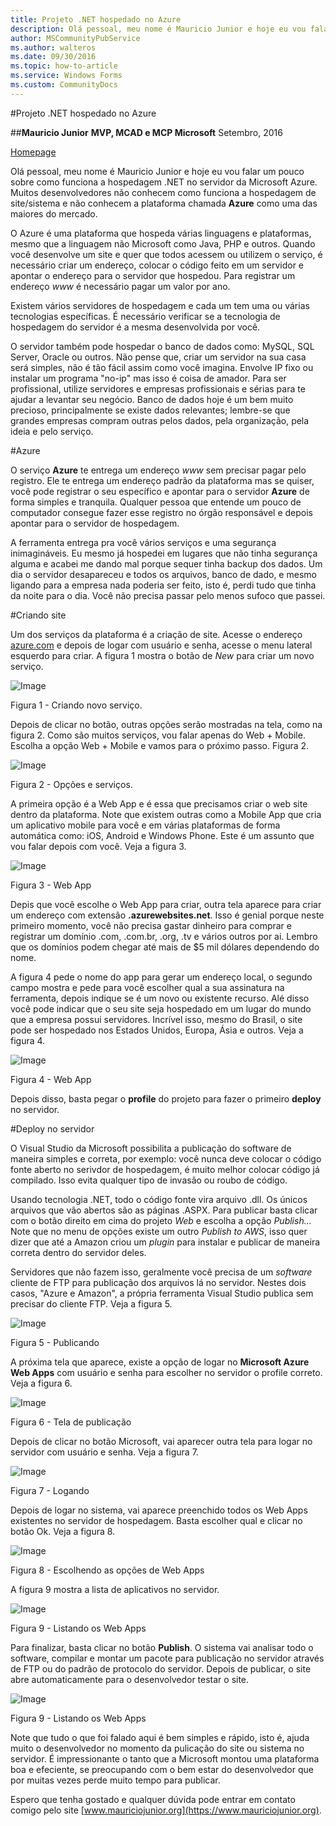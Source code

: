 ```yaml
---
title: Projeto .NET hospedado no Azure
description: Olá pessoal, meu nome é Mauricio Junior e hoje eu vou falar um pouco sobre como funciona a hospedagem .NET no servidor da Microsoft Azure. Muitos desenvolvedores não conhecem como funciona a hospedagem de site/sistema e não conhecem a plataforma chamada **Azure** como uma das maiores do mercado.
author: MSCommunityPubService
ms.author: walteros
ms.date: 09/30/2016
ms.topic: how-to-article
ms.service: Windows Forms
ms.custom: CommunityDocs
---
```



#Projeto .NET hospedado no Azure


##**Mauricio Junior**
**MVP, MCAD e MCP Microsoft**
Setembro, 2016

[Homepage](https://www.mauriciojunior.org)


Olá pessoal, meu nome é Mauricio Junior e hoje eu vou falar um pouco sobre como funciona a hospedagem .NET no servidor da Microsoft Azure. Muitos desenvolvedores não conhecem como funciona a hospedagem de site/sistema e não conhecem a plataforma chamada **Azure** como uma das maiores do mercado.

O Azure é uma plataforma que hospeda várias linguagens e plataformas, mesmo que a linguagem não Microsoft como Java, PHP e outros. Quando você desenvolve um site e quer que todos acessem ou utilizem o serviço, é necessário criar um endereço, colocar o código feito em um servidor e apontar o endereço para o servidor que hospedou. Para registrar um endereço *www* é necessário pagar um valor por ano.

Existem vários servidores de hospedagem e cada um tem uma ou várias tecnologias específicas. É necessário verificar se a tecnologia de hospedagem do servidor é a mesma desenvolvida por você.

O servidor também pode hospedar o banco de dados como: MySQL, SQL Server, Oracle ou outros. Não pense que, criar um servidor na sua casa será simples, não é tão fácil assim como você imagina. Envolve IP fixo ou instalar um programa "no-ip" mas isso é coisa de amador. Para ser profissional, utilize servidores e empresas profissionais e sérias para te ajudar a levantar seu negócio. Banco de dados hoje é um bem muito precioso, principalmente se existe dados relevantes; lembre-se que grandes empresas compram outras pelos dados, pela organização, pela ideia e pelo serviço. 

#Azure

O serviço **Azure** te entrega um endereço *www* sem precisar pagar pelo registro. Ele te entrega um endereço padrão da plataforma mas se quiser, você pode registrar o seu específico e apontar para o servidor **Azure** de forma simples e tranquila. Qualquer pessoa que entende um pouco de computador consegue fazer esse registro no órgão responsável e depois apontar para o servidor de hospedagem.

A ferramenta entrega pra você vários serviços e uma segurança inimagináveis. Eu mesmo já hospedei em lugares que não tinha segurança alguma e acabei me dando mal porque sequer tinha backup dos dados. Um dia o servidor desapareceu e todos os arquivos, banco de dado, e mesmo ligando para a empresa nada poderia ser feito, isto é, perdi tudo que tinha da noite para o dia. Você não precisa passar pelo menos sufoco que passei.

#Criando site

Um dos serviços da plataforma é a criação de site. Acesse o endereço [azure.com](http://www.azure.com) e depois de logar com usuário e senha, acesse o menu lateral esquerdo para criar. A figura 1 mostra o botão de *New* para criar um novo serviço.

![Image](img/web-1.png)

Figura 1 - Criando novo serviço.

Depois de clicar no botão, outras opções serão mostradas na tela, como na figura 2. Como são muitos serviços, vou falar apenas do Web + Mobile. Escolha a opção Web + Mobile e vamos para o próximo passo. Figura 2.

![Image](img/web-2.png)

Figura 2 - Opções e serviços.


A primeira opção é a Web App e é essa que precisamos criar o web site dentro da plataforma. Note que existem outras como a Mobile App que cria um aplicativo mobile para você e em várias plataformas de forma automática como: iOS, Android e Windows Phone. Este é um assunto que vou falar depois com você. Veja a figura 3.

![Image](img/web-3.png)

Figura 3 - Web App

Depis que você escolhe o Web App para criar, outra tela aparece para criar um endereço com extensão **.azurewebsites.net**. Isso é genial porque neste primeiro momento, você não precisa gastar dinheiro para comprar e registrar um domínio .com, .com.br, .org, .tv e vários outros por ai. Lembro que os domínios podem chegar até mais de $5 mil dólares dependendo do nome.

A figura 4 pede o nome do app para gerar um endereço local, o segundo campo mostra e pede para você escolher qual a sua assinatura na ferramenta, depois indique se é um novo ou existente recurso. Alé disso você pode indicar que o seu site seja hospedado em um lugar do mundo que a empresa possui servidores. Incrível isso, mesmo do Brasil, o site pode ser hospedado nos Estados Unidos, Europa, Ásia e outros. Veja a figura 4.


![Image](img/web-4.png)

Figura 4 - Web App

Depois disso, basta pegar o **profile** do projeto para fazer o primeiro **deploy** no servidor. 

#Deploy no servidor

O Visual Studio da Microsoft possibilita a publicação do software de maneira simples e correta, por exemplo: você nunca deve colocar o código fonte aberto no serivdor de hospedagem, é muito melhor colocar código já compilado. Isso evita qualquer tipo de invasão ou roubo de código.

Usando tecnologia .NET, todo o código fonte vira arquivo .dll. Os únicos arquivos que vão abertos são as páginas .ASPX. Para publicar basta clicar com o botão direito em cima do projeto *Web* e escolha a opção *Publish...* Note que no menu de opções existe um outro *Publish to AWS*, isso quer dizer que até a Amazon criou um *plugin* para instalar e publicar de maneira correta dentro do servidor deles. 

Servidores que não fazem isso, geralmente você precisa de um *software* cliente de FTP para publicação dos arquivos lá no servidor. Nestes dois casos, "Azure e Amazon", a própria ferramenta Visual Studio publica sem precisar do cliente FTP. Veja a figura 5.

![Image](img/publi-5.png)

Figura 5 - Publicando


A próxima tela que aparece, existe a opção de logar no **Microsoft Azure Web Apps** com usuário e senha para escolher no servidor o profile correto. Veja a figura 6.

![Image](img/publi-6.png)

Figura 6 - Tela de publicação

Depois de clicar no botão Microsoft, vai aparecer outra tela para logar no servidor com usuário e senha. Veja a figura 7.

![Image](img/publi-7.png)

Figura 7 - Logando


Depois de logar no sistema, vai aparece preenchido todos os Web Apps existentes no servidor de hospedagem. Basta escolher qual e clicar no botão Ok. Veja a figura 8.

![Image](img/publi-8.png)

Figura 8 - Escolhendo as opções de Web Apps

A figura 9 mostra a lista de aplicativos no servidor.

![Image](img/publi-9.png)

Figura 9 - Listando os Web Apps

Para finalizar, basta clicar no botão **Publish**. O sistema vai analisar todo o software, compilar e montar um pacote para publicação no servidor através de FTP ou do padrão de protocolo do servidor. Depois de publicar, o site abre automaticamente para o desenvolvedor testar o site.

![Image](img/publi-10.png)

Figura 9 - Listando os Web Apps


Note que tudo o que foi falado aqui é bem simples e rápido, isto é, ajuda muito o desenvolvedor no momento da pulicação do site ou sistema no servidor. É impressionante o tanto que a Microsoft montou uma plataforma boa e efeciente, se preocupando com o bem estar do desenvolvedor que por muitas vezes perde muito tempo para publicar.

Espero que tenha gostado e qualquer dúvida pode entrar em contato comigo pelo site [www.mauriciojunior.org](https://www.mauriciojunior.org).
